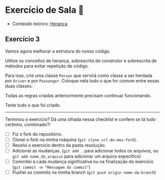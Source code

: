 # Exercício de Sala 🏫  

- Conteúdo teórico: 
[Herança](https://github.com/reprograma/on21-imersao-js-S6-Prototype-2/blob/main/README.md#heran%C3%A7a)

## Exercício 3

Vamos agora melhorar a estrutura do nosso código.

Utilize os conceitos de herança, sobrescrita de construtor e sobrescrita de métodos para evitar repetição de código.

Para isso, crie uma classe `Person` que servirá como classe a ser herdada por `Driver` e por `Passenger`.
Coloque nela tudo o que for comum entre essas duas classes.

Todas as regras criadas anteriormente precisam continuar funcionando.

Teste tudo o que foi criado.

---

Terminou o exercício? Dá uma olhada nessa checklist e confere se tá tudo certinho, combinado?!

- [ ] Fiz o fork do repositório.
- [ ] Clonei o fork na minha máquina (`git clone url-do-meu-fork`).
- [ ] Resolvi o exercício dentro da pasta resolução.
- [ ] Adicionei as mudanças. (`git add .` para adicionar todos os arquivos, ou `git add nome_do_arquivo` para adicionar um arquivo específico)
- [ ] Commitei a cada mudança significativa ou na finalização do exercício (`git commit -m "Mensagem do commit"`)
- [ ] Pushei os commits na minha branch (`git push origin nome-da-branch`)
